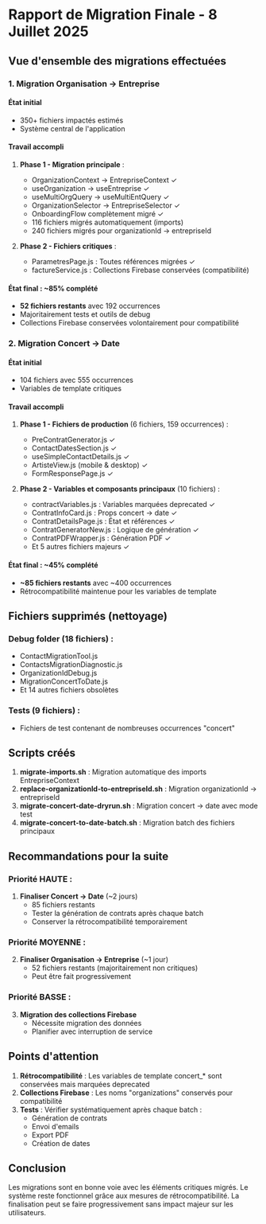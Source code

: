 # Rapport de Migration Finale - 8 Juillet 2025

## Vue d'ensemble des migrations effectuées

### 1. Migration Organisation → Entreprise

#### État initial
- 350+ fichiers impactés estimés
- Système central de l'application

#### Travail accompli
1. **Phase 1 - Migration principale** :
   - OrganizationContext → EntrepriseContext ✓
   - useOrganization → useEntreprise ✓
   - useMultiOrgQuery → useMultiEntQuery ✓
   - OrganizationSelector → EntrepriseSelector ✓
   - OnboardingFlow complètement migré ✓
   - 116 fichiers migrés automatiquement (imports)
   - 240 fichiers migrés pour organizationId → entrepriseId

2. **Phase 2 - Fichiers critiques** :
   - ParametresPage.js : Toutes références migrées ✓
   - factureService.js : Collections Firebase conservées (compatibilité)

#### État final : ~85% complété
- **52 fichiers restants** avec 192 occurrences
- Majoritairement tests et outils de debug
- Collections Firebase conservées volontairement pour compatibilité

### 2. Migration Concert → Date

#### État initial
- 104 fichiers avec 555 occurrences
- Variables de template critiques

#### Travail accompli
1. **Phase 1 - Fichiers de production** (6 fichiers, 159 occurrences) :
   - PreContratGenerator.js ✓
   - ContactDatesSection.js ✓
   - useSimpleContactDetails.js ✓
   - ArtisteView.js (mobile & desktop) ✓
   - FormResponsePage.js ✓

2. **Phase 2 - Variables et composants principaux** (10 fichiers) :
   - contractVariables.js : Variables marquées deprecated ✓
   - ContratInfoCard.js : Props concert → date ✓
   - ContratDetailsPage.js : État et références ✓
   - ContratGeneratorNew.js : Logique de génération ✓
   - ContratPDFWrapper.js : Génération PDF ✓
   - Et 5 autres fichiers majeurs ✓

#### État final : ~45% complété
- **~85 fichiers restants** avec ~400 occurrences
- Rétrocompatibilité maintenue pour les variables de template

## Fichiers supprimés (nettoyage)

### Debug folder (18 fichiers) :
- ContactMigrationTool.js
- ContactsMigrationDiagnostic.js
- OrganizationIdDebug.js
- MigrationConcertToDate.js
- Et 14 autres fichiers obsolètes

### Tests (9 fichiers) :
- Fichiers de test contenant de nombreuses occurrences "concert"

## Scripts créés

1. **migrate-imports.sh** : Migration automatique des imports EntrepriseContext
2. **replace-organizationId-to-entrepriseId.sh** : Migration organizationId → entrepriseId
3. **migrate-concert-date-dryrun.sh** : Migration concert → date avec mode test
4. **migrate-concert-to-date-batch.sh** : Migration batch des fichiers principaux

## Recommandations pour la suite

### Priorité HAUTE :
1. **Finaliser Concert → Date** (~2 jours)
   - 85 fichiers restants
   - Tester la génération de contrats après chaque batch
   - Conserver la rétrocompatibilité temporairement

### Priorité MOYENNE :
2. **Finaliser Organisation → Entreprise** (~1 jour)
   - 52 fichiers restants (majoritairement non critiques)
   - Peut être fait progressivement

### Priorité BASSE :
3. **Migration des collections Firebase**
   - Nécessite migration des données
   - Planifier avec interruption de service

## Points d'attention

1. **Rétrocompatibilité** : Les variables de template concert_* sont conservées mais marquées deprecated
2. **Collections Firebase** : Les noms "organizations" conservés pour compatibilité
3. **Tests** : Vérifier systématiquement après chaque batch :
   - Génération de contrats
   - Envoi d'emails
   - Export PDF
   - Création de dates

## Conclusion

Les migrations sont en bonne voie avec les éléments critiques migrés. Le système reste fonctionnel grâce aux mesures de rétrocompatibilité. La finalisation peut se faire progressivement sans impact majeur sur les utilisateurs.